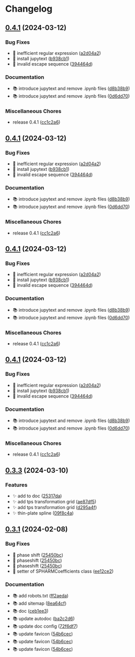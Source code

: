 # Changelog

## [0.4.1](https://github.com/noshita/ktch/compare/v0.4.1...v0.4.1) (2024-03-12)


### Bug Fixes

* 🐛  inefficient regular expression ([a2d04a2](https://github.com/noshita/ktch/commit/a2d04a2de7bbf204e289e2c2e4cdf75b0a59565f))
* 🐛 install jupytext ([b938cb1](https://github.com/noshita/ktch/commit/b938cb1e52a77191069538942caeb71f46c07c1f))
* 🐛 invalid escape sequence ([394464d](https://github.com/noshita/ktch/commit/394464d84c1ec0da8fd50c12bd4a93c80afbe31c))


### Documentation

* 📚 introduce jupytext and remove .ipynb files ([d8b38b9](https://github.com/noshita/ktch/commit/d8b38b9a11408da1fd464a0f2c7b268688c23350))
* 📚 introduce jupytext and remove .ipynb files ([0d6dd70](https://github.com/noshita/ktch/commit/0d6dd705a53a52495e15e945612b4185ffd2b0a5))


### Miscellaneous Chores

* release 0.4.1 ([cc1c2a6](https://github.com/noshita/ktch/commit/cc1c2a62aeaebf444b14e05285378e6de8463860))

## [0.4.1](https://github.com/noshita/ktch/compare/v0.4.1...v0.4.1) (2024-03-12)


### Bug Fixes

* 🐛  inefficient regular expression ([a2d04a2](https://github.com/noshita/ktch/commit/a2d04a2de7bbf204e289e2c2e4cdf75b0a59565f))
* 🐛 install jupytext ([b938cb1](https://github.com/noshita/ktch/commit/b938cb1e52a77191069538942caeb71f46c07c1f))
* 🐛 invalid escape sequence ([394464d](https://github.com/noshita/ktch/commit/394464d84c1ec0da8fd50c12bd4a93c80afbe31c))


### Documentation

* 📚 introduce jupytext and remove .ipynb files ([d8b38b9](https://github.com/noshita/ktch/commit/d8b38b9a11408da1fd464a0f2c7b268688c23350))
* 📚 introduce jupytext and remove .ipynb files ([0d6dd70](https://github.com/noshita/ktch/commit/0d6dd705a53a52495e15e945612b4185ffd2b0a5))


### Miscellaneous Chores

* release 0.4.1 ([cc1c2a6](https://github.com/noshita/ktch/commit/cc1c2a62aeaebf444b14e05285378e6de8463860))

## [0.4.1](https://github.com/noshita/ktch/compare/v0.4.1...v0.4.1) (2024-03-12)


### Bug Fixes

* 🐛  inefficient regular expression ([a2d04a2](https://github.com/noshita/ktch/commit/a2d04a2de7bbf204e289e2c2e4cdf75b0a59565f))
* 🐛 install jupytext ([b938cb1](https://github.com/noshita/ktch/commit/b938cb1e52a77191069538942caeb71f46c07c1f))
* 🐛 invalid escape sequence ([394464d](https://github.com/noshita/ktch/commit/394464d84c1ec0da8fd50c12bd4a93c80afbe31c))


### Documentation

* 📚 introduce jupytext and remove .ipynb files ([d8b38b9](https://github.com/noshita/ktch/commit/d8b38b9a11408da1fd464a0f2c7b268688c23350))
* 📚 introduce jupytext and remove .ipynb files ([0d6dd70](https://github.com/noshita/ktch/commit/0d6dd705a53a52495e15e945612b4185ffd2b0a5))


### Miscellaneous Chores

* release 0.4.1 ([cc1c2a6](https://github.com/noshita/ktch/commit/cc1c2a62aeaebf444b14e05285378e6de8463860))

## [0.4.1](https://github.com/noshita/ktch/compare/v0.4.0...v0.4.1) (2024-03-12)


### Bug Fixes

* 🐛  inefficient regular expression ([a2d04a2](https://github.com/noshita/ktch/commit/a2d04a2de7bbf204e289e2c2e4cdf75b0a59565f))
* 🐛 install jupytext ([b938cb1](https://github.com/noshita/ktch/commit/b938cb1e52a77191069538942caeb71f46c07c1f))
* 🐛 invalid escape sequence ([394464d](https://github.com/noshita/ktch/commit/394464d84c1ec0da8fd50c12bd4a93c80afbe31c))


### Documentation

* 📚 introduce jupytext and remove .ipynb files ([d8b38b9](https://github.com/noshita/ktch/commit/d8b38b9a11408da1fd464a0f2c7b268688c23350))
* 📚 introduce jupytext and remove .ipynb files ([0d6dd70](https://github.com/noshita/ktch/commit/0d6dd705a53a52495e15e945612b4185ffd2b0a5))


### Miscellaneous Chores

* release 0.4.1 ([cc1c2a6](https://github.com/noshita/ktch/commit/cc1c2a62aeaebf444b14e05285378e6de8463860))

## [0.3.3](https://github.com/noshita/ktch/compare/v0.3.2...v0.3.3) (2024-03-10)


### Features

* ✨ add to doc ([25317da](https://github.com/noshita/ktch/commit/25317da0805b13316e767a563460c597da2066a9))
* ✨ add tps transformation grid ([ae87df5](https://github.com/noshita/ktch/commit/ae87df55d6f9590ac11f1be94ab493c647f71980))
* ✨ add tps transformation grid ([d295a4f](https://github.com/noshita/ktch/commit/d295a4fbc1629475b1fb4f85a569e4b178704f75))
* ✨ thin-plate spline ([09f8c4a](https://github.com/noshita/ktch/commit/09f8c4a4c7cd6061e8a55939b9cb1801386267ca))

## [0.3.1](https://github.com/noshita/ktch/compare/v0.3.0...v0.3.1) (2024-02-08)


### Bug Fixes

* 🐛 phase shift ([25450bc](https://github.com/noshita/ktch/commit/25450bc4f112f0f81e9ba34d4d832275302320be))
* 🐛 phaseshift ([25450bc](https://github.com/noshita/ktch/commit/25450bc4f112f0f81e9ba34d4d832275302320be))
* 🐛 phaseshift ([25450bc](https://github.com/noshita/ktch/commit/25450bc4f112f0f81e9ba34d4d832275302320be))
* 🐛 setter of SPHARMCoefficients class ([ee12ce2](https://github.com/noshita/ktch/commit/ee12ce2e62243c48ac657b322f62fb9fe0ee4231))


### Documentation

* 📚 add robots.txt ([ff2aeda](https://github.com/noshita/ktch/commit/ff2aedaf031ca032dac0b8daf40c170a40cb1b3a))
* 📚 add sitemap ([8ea64cf](https://github.com/noshita/ktch/commit/8ea64cffe07cac0f3a11734b7c94eaec511e60e1))
* 📚 doc ([ceb1ee3](https://github.com/noshita/ktch/commit/ceb1ee310ce9b00f13b836592ea73a39074b43a9))
* 📚 update autodoc ([ba2c2d6](https://github.com/noshita/ktch/commit/ba2c2d6cc66325fbbf6758a5ad260f1c723fb116))
* 📚 update doc config ([72f6df7](https://github.com/noshita/ktch/commit/72f6df73d8d7ce97644382a6b26e22eefbb00c39))
* 📚 update favicon ([54b6cec](https://github.com/noshita/ktch/commit/54b6cec17a9ac894ebcabfde7514722b4c046712))
* 📚 update favicon ([54b6cec](https://github.com/noshita/ktch/commit/54b6cec17a9ac894ebcabfde7514722b4c046712))
* 📚 update favicon ([54b6cec](https://github.com/noshita/ktch/commit/54b6cec17a9ac894ebcabfde7514722b4c046712))
